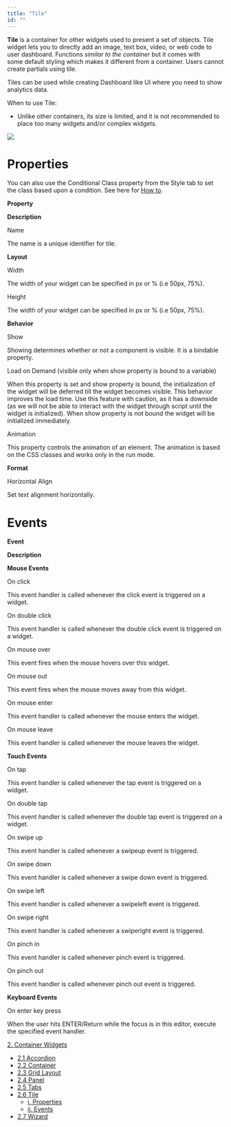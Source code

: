```yaml
---
title: "Tile"
id: ""
---
```


**Tile** is a container for other widgets used to present a set of objects. Tile widget lets you to directly add an image, text box, video, or web code to user dashboard. Functions _similar to the container_ but it comes with some default styling which makes it different from a container. Users cannot create partials using tile.

Tiles can be used while creating Dashboard like UI where you need to show analytics data.

When to use Tile:

- Unlike other containers, its size is limited, and it is not recommended to place too many widgets and/or complex widgets.

![](https://www.wavemaker.com../assets/tile_design-1.png)

# Properties

You can also use the Conditional Class property from the Style tab to set the class based upon a condition. See here for [How to](/learn/how-tos/use-conditional-class-property/).

**Property**

**Description**

Name

The name is a unique identifier for tile.

**Layout**

Width

The width of your widget can be specified in px or % (i.e 50px, 75%).

Height

The width of your widget can be specified in px or % (i.e 50px, 75%).

**Behavior**

Show

Showing determines whether or not a component is visible. It is a bindable property.

Load on Demand (visible only when show property is bound to a variable)

When this property is set and show property is bound, the initialization of the widget will be deferred till the widget becomes visible. This behavior improves the load time. Use this feature with caution, as it has a downside (as we will not be able to interact with the widget through script until the widget is initialized). When show property is not bound the widget will be initialized immediately.

Animation

This property controls the animation of an element. The animation is based on the CSS classes and works only in the run mode.

**Format**

Horizontal Align

Set text alignment horizontally.

# Events

**Event**

**Description**

**Mouse Events**

On click

This event handler is called whenever the click event is triggered on a widget.

On double click

This event handler is called whenever the double click event is triggered on a widget.

On mouse over

This event fires when the mouse hovers over this widget.

On mouse out

This event fires when the mouse moves away from this widget.

On mouse enter

This event handler is called whenever the mouse enters the widget.

On mouse leave

This event handler is called whenever the mouse leaves the widget.

**Touch Events**

On tap

This event handler is called whenever the tap event is triggered on a widget.

On double tap

This event handler is called whenever the double tap event is triggered on a widget.

On swipe up

This event handler is called whenever a swipeup event is triggered.

On swipe down

This event handler is called whenever a swipe down event is triggered.

On swipe left

This event handler is called whenever a swipeleft event is triggered.

On swipe right

This event handler is called whenever a swiperight event is triggered.

On pinch in

This event handler is called whenever pinch event is triggered.

On pinch out

This event handler is called whenever pinch out event is triggered.

**Keyboard Events**

On enter key press

When the user hits ENTER/Return while the focus is in this editor, execute the specified event handler.

[2\. Container Widgets](/learn/app-development/widgets/widget-library/#container)

- [2.1 Accordion](/learn/app-development/widgets/container/accordion/)
- [2.2 Container](/learn/app-development/widgets/container/container/)
- [2.3 Grid Layout](/learn/app-development/widgets/container/grid-layout/)
- [2.4 Panel](/learn/app-development/widgets/container/panel/)
- [2.5 Tabs](/learn/app-development/widgets/container/tabs/)
- [2.6 Tile](/learn/app-development/widgets/container/tile/)
    - [i. Properties](#properties)
    - [ii. Events](#events)
- [2.7 Wizard](/learn/app-development/widgets/container/wizard/)
